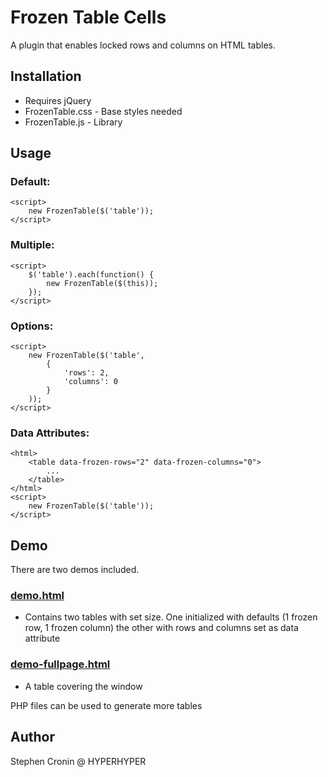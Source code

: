 Frozen Table Cells
==================

A plugin that enables locked rows and columns on HTML tables.


Installation
------------

- Requires jQuery
- FrozenTable.css - Base styles needed
- FrozenTable.js  - Library

Usage
-----

### Default:

```
<script>
	new FrozenTable($('table'));
</script>
```

### Multiple:

```
<script>
	$('table').each(function() {
		new FrozenTable($(this));
	});
</script>
```

### Options:

```
<script>
	new FrozenTable($('table',
		{
			'rows': 2,
			'columns': 0
		}
	));
</script>
```

### Data Attributes:

```
<html>
	<table data-frozen-rows="2" data-frozen-columns="0">
		...
	</table>
</html>
<script>
	new FrozenTable($('table'));
</script>
```


Demo
----

There are two demos included.

### [demo.html](https://rawgit.com/cronin4392/FrozenTables/master/demo.html)
- Contains two tables with set size. One initialized with defaults (1 frozen row, 1 frozen column) the other with rows and columns set as data attribute
### [demo-fullpage.html](https://rawgit.com/cronin4392/FrozenTables/master/demo-fullpage.html)
- A table covering the window

PHP files can be used to generate more tables


Author
------

Stephen Cronin @ HYPERHYPER